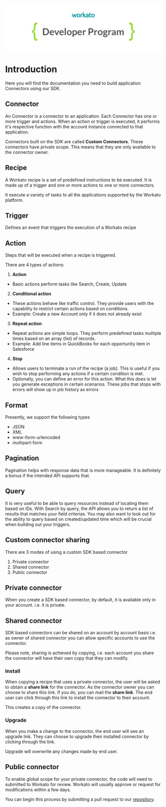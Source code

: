 [![Workato](/assets/images/workato_developer_program.png)](https://www.workato.com)

# Introduction

Here you will find the documentation you need to build application Connectors using our SDK.

## Connector

An Connector is a connector to an application. Each Connector has one or more trigger and actions. When an action or trigger is executed, it performs it's respective function with the account instance connected to that application.

Connectors built on the SDK are called **Custom Connectors**. These connectors have private scope. This means that they are only available to the connector owner.

## Recipe

A Workato recipe is a set of predefined instructions to be executed. It is made up of a trigger and one or more actions to one or more connectors.

It execute a variety of tasks to all the applications supported by the Workato platform.

## Trigger

Defines an event that triggers the execution of a Workato recipe

## Action

Steps that will be executed when a recipe is triggered.

There are 4 types of actions:

1. **Action**
  - Basic actions perform tasks like Search, Create, Update
2. **Conditional action**
  - These actions behave like traffic control. They provide users with the capability to restrict certain actions based on conditions.
  - Example: Create a new Account only if it does not already exist
3. **Repeat action**
  - Repeat actions are simple loops. They perform predefined tasks multiple times based on an array (list) of records.
  - Example: Add line items in QuickBooks for each opportunity item in Salesforce
4. **Stop**
  - Allows users to terminate a run of the recipe (a job). This is useful if you wish to stop performing any actions if a certain condition is met.
  - Optionally, you can define an error for this action. What this does is let you generate exceptions in certain scenarios. These jobs that stops with errors will show up in job history as errors

## Format

Presently, we support the following types
  - JSON
  - XML
  - www-form-urlencoded
  - multipart-form

## Pagination

Pagination helps with response data that is more manageable. It is definitely a bonus if the intended API supports that.

## Query

It is very useful to be able to query resources instead of locating them based on IDs. With Search by query, the API allows you to return a list of results that matches your field criterias. You may also want to look out for the ability to query based on created/updated time which will be crucial when building out your triggers.

## Custom connector sharing

There are 3 modes of using a custom SDK based connector

1. Private connector
2. Shared connector 
3. Public connector

## Private connector
When you create a SDK based connector, by default, it is available only in your account. i.e. it is private.

## Shared connector
SDK based connectors can be shared on an account by account basis i.e. as owner of shared connector you can allow specific accounts to use the connector.

Please note, sharing is achieved by copying, i.e. each account you share the connector will have their own copy that they can modify.

### Install
When copying a recipe that uses a private connector, the user will be asked to obtain a **share link** for the connector. As the connector owner you can choose to share this link. If you do, you can mail the **share link**. The end user can click through this link to install the connector to their account. 

This creates a copy of the connector.

### Upgrade
When you make a change to the connector, the end user will see an upgrade link. They can choose to upgrade their installed connector by clicking through the link.

Upgrade will overwrite any changes made by end user.

## Public connector
To enable global scope for your private connector, the code will need to submitted to Workato for review. Workato will usually approve or request for modifications within a few days. 

You can begin this process by submitting a pull request to our [repository](https://github.com/workato/connector_sdk).
